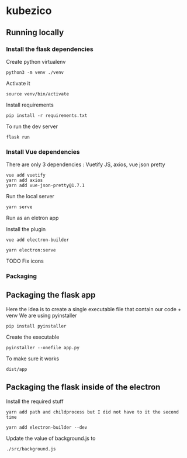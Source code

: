 # kubezico

## Running locally

### Install the flask dependencies

Create python virtualenv
```
python3 -m venv ./venv
```

Activate it
```
source venv/bin/activate
```

Install requirements
```
pip install -r requirements.txt
```

To run the dev server
```
flask run
```

### Install Vue dependencies

There are only 3 dependencies : Vuetify JS, axios, vue json pretty

```
vue add vuetify
yarn add axios
yarn add vue-json-pretty@1.7.1
```

Run the local server

```
yarn serve
```

Run as an eletron app

Install the plugin
```
vue add electron-builder
```

```
yarn electron:serve
```

TODO Fix icons

### Packaging

## Packaging the flask app

Here the idea is to create a single executable file that contain our code + venv 
We are using pyinstaller
```
pip install pyinstaller
```

Create the executable
```
pyinstaller --onefile app.py
```

To make sure it works 
```
dist/app
```

## Packaging the flask inside of the electron

Install the required stuff
```
yarn add path and childprocess but I did not have to it the second time
```

```
yarn add electron-builder --dev
```

Update the value of background.js to
```
./src/background.js
```